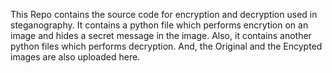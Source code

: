 This Repo contains the source code for encryption and decryption used in steganography. It contains a python file which performs encrytion on an image and hides a secret message in the image. Also, it contains another python files which performs decryption. And, the Original and the Encypted images are also uploaded here.
